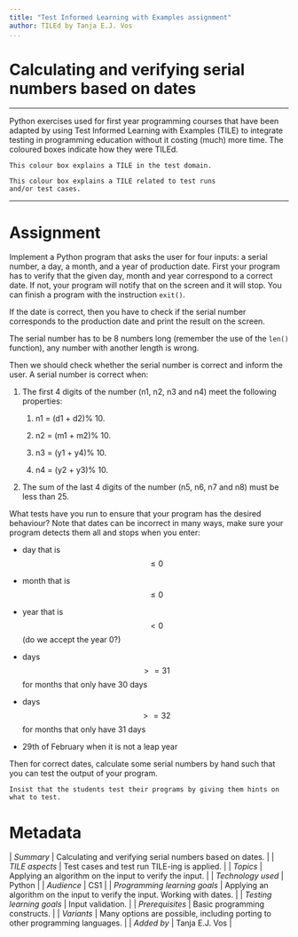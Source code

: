 ```yaml
---
title: "Test Informed Learning with Examples assignment"
author: TILEd by Tanja E.J. Vos
...
```


# Calculating and verifying serial numbers based on dates



------------------------------------------------------------------------

Python exercises used for first year programming courses that
have been adapted by using Test Informed Learning with Examples (TILE)
to integrate testing in programming education without it costing (much)
more time. The coloured boxes indicate how they were TILEd.

```testdomaintile
This colour box explains a TILE in the test domain.
```

```testruntile
This colour box explains a TILE related to test runs 
and/or test cases.
```
------------------------------------------------------------------------

# Assignment

Implement a Python program that asks the user for four inputs: a
serial number, a day, a month, and a year of production date. First
your program has to verify that the given day, month and year
correspond to a correct date. If not, your program will notify that
on the screen and it will stop. You can finish a program with the
instruction `exit()`.

If the date is correct, then you have to check if the serial number
corresponds to the production date and print the result on the
screen.

The serial number has to be 8 numbers long (remember the use of the
`len()` function), any number with another length is wrong.

Then we should check whether the serial number is correct and inform
the user. A serial number is correct when:

1.  The first 4 digits of the number (n1, n2, n3 and n4) meet the
    following properties:

    1.  n1 = (d1 + d2)% 10.

    2.  n2 = (m1 + m2)% 10.

    3.  n3 = (y1 + y4)% 10.

    4.  n4 = (y2 + y3)% 10.

2.  The sum of the last 4 digits of the number (n5, n6, n7 and n8)
    must be less than 25.

What tests have you run to ensure that your program has the desired
behaviour? Note that dates can be incorrect in many ways, make sure
your program detects them all and stops when you enter:

-   day that is $$\leq 0$$

-   month that is $$\leq 0$$

-   year that is $$< 0$$ (do we accept the year 0?)

-   days $$>=31$$ for months that only have 30 days

-   days $$>=32$$ for months that only have 31 days

-   29th of February when it is not a leap year

Then for correct dates, calculate some serial numbers by hand such
that you can test the output of your program.

```testruntile
Insist that the students test their programs by giving them hints on
what to test.
```

# Metadata

| *Summary*                     | Calculating and verifying serial numbers based on dates. |
| *TILE aspects*                | Test cases and test run TILE-ing is applied. |
| *Topics*                      | Applying an algorithm on the input to verify the input. |
| *Technology used*             | Python |
| *Audience*                    | CS1 |
| *Programming learning goals*  | Applying an algorithm on the input to verify the input. Working with dates. |
| *Testing learning goals*      | Input validation. |
| *Prerequisites*               | Basic programming constructs. |
| *Variants*                    | Many options are possible, including porting to other programming languages. | 
| *Added by*                    | Tanja E.J. Vos |   